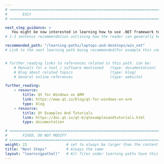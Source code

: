 ```yaml
---
# ================================================================================
#       Edit
# ================================================================================

next_step_guidance: >
   You might be now interested in learning how to use .NET framework to develop native Windows on Arm applications.
# 1-3 sentence recommendation outlining how the reader can generally keep learning about these topics, and a specific explanation of why the next step is being recommended.

recommended_path: "/learning-paths/laptops-and-desktops/win_net"
# Link to the next learning path being recommended(For example this could be /learning-paths/servers-and-cloud-computing/mongodb).


# further_reading links to references related to this path. Can be:
    # Manuals for a tool / software mentioned   (type: documentation)
    # Blog about related topics                 (type: blog)
    # General online references                 (type: website) 

further_reading:
    - resource:
        title: Qt for Windows on ARM
        link: https://www.qt.io/blog/qt-for-windows-on-arm
        type: blog
    - resource:
        title: Qt Examples And Tutorials
        link: https://doc.qt.io/qt-6/qtexamplesandtutorials.html
        type: documentation    

# ================================================================================
#       FIXED, DO NOT MODIFY
# ================================================================================
weight: 21                  # set to always be larger than the content in this path, and one more than 'review'
title: "Next Steps"         # Always the same
layout: "learningpathall"   # All files under learning paths have this same wrapper
---
```

